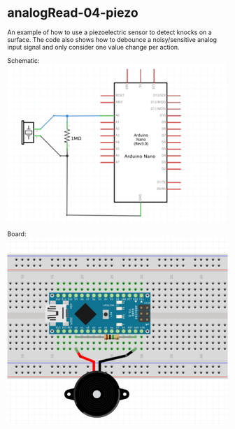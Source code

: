 # analogRead-04-piezo
An example of how to use a piezoelectric sensor to detect knocks on a surface. The code also shows how to debounce a noisy/sensitive analog input signal and only consider one value change per action.

Schematic:
![](../../imgs/analogReadPiezo_sch.png)

Board:
![](../../imgs/analogReadPiezo_bb.png)
